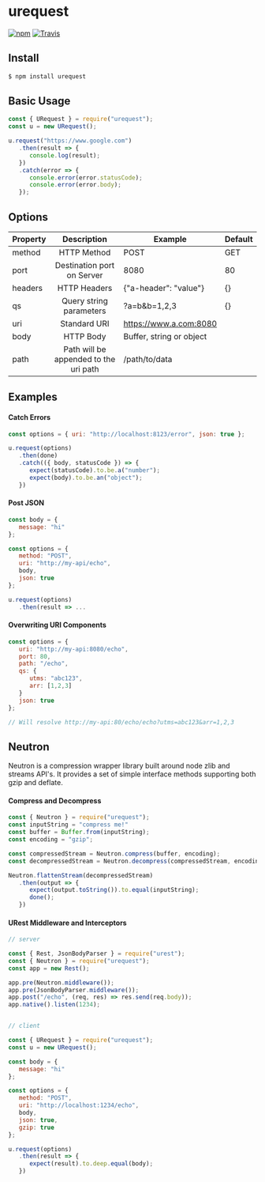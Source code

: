 # urequest

[![npm](https://img.shields.io/npm/dt/urequest.svg?style=for-the-badge)](https://www.npmjs.com/package/urequest)
[![Travis](https://img.shields.io/travis/conorturner/urequest.svg?style=for-the-badge)](https://travis-ci.org/conorturner/urequest)

## Install

```bash
$ npm install urequest
```



## Basic Usage

```javascript
const { URequest } = require("urequest");
const u = new URequest();

u.request("https://www.google.com")
   .then(result => {
   	  console.log(result);
   })
   .catch(error => {
   	  console.error(error.statusCode);
   	  console.error(error.body);
   });
```


## Options

| Property |              Description              | Example                  | Default |
| -------- | :-----------------------------------: | ------------------------ | ------- |
| method   |              HTTP Method              | POST                     | GET     |
| port     |      Destination port on Server       | 8080                     | 80      |
| headers  |             HTTP Headers              | {"a-header": "value"}    | {}      |
| qs       |        Query string parameters        | ?a=b&b=1,2,3             | {}      |
| uri      |             Standard URI              | https://www.a.com:8080   |         |
| body     |               HTTP Body               | Buffer, string or object |         |
| path     | Path will be appended to the uri path | /path/to/data            |         |



## Examples

#### Catch Errors

```javascript
const options = { uri: "http://localhost:8123/error", json: true };

u.request(options)
   .then(done)
   .catch(({ body, statusCode }) => {
      expect(statusCode).to.be.a("number");
      expect(body).to.be.an("object");
   })
```

#### Post JSON

```javascript
const body = {
   message: "hi"
};

const options = {
   method: "POST",
   uri: "http://my-api/echo",
   body,
   json: true
};

u.request(options)
   .then(result => ...
```

#### Overwriting URI Components

```javascript
const options = {
   uri: "http://my-api:8080/echo",
   port: 80,
   path: "/echo",
   qs: {
      utms: "abc123",
      arr: [1,2,3]
   }
   json: true
};

// Will resolve http://my-api:80/echo/echo?utms=abc123&arr=1,2,3
```



## Neutron

Neutron is a compression wrapper library built around node zlib and streams API's. It provides a set of simple interface methods supporting both gzip and deflate.

#### Compress and Decompress

```js
const { Neutron } = require("urequest");
const inputString = "compress me!"
const buffer = Buffer.from(inputString);
const encoding = "gzip";

const compressedStream = Neutron.compress(buffer, encoding);
const decompressedStream = Neutron.decompress(compressedStream, encoding);

Neutron.flattenStream(decompressedStream)
   .then(output => {
      expect(output.toString()).to.equal(inputString);
      done();
   })
```

#### URest Middleware and Interceptors

```javascript
// server

const { Rest, JsonBodyParser } = require("urest");
const { Neutron } = require("urequest");
const app = new Rest();

app.pre(Neutron.middleware());
app.pre(JsonBodyParser.middleware());
app.post("/echo", (req, res) => res.send(req.body));
app.native().listen(1234);


// client

const { URequest } = require("urequest");
const u = new URequest();

const body = {
   message: "hi"
};

const options = {
   method: "POST",
   uri: "http://localhost:1234/echo",
   body,
   json: true,
   gzip: true
};

u.request(options)
   .then(result => {
   	  expect(result).to.deep.equal(body);
   })
```

